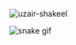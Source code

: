 
<p><img align="center" src="https://github-readme-streak-stats.herokuapp.com/?user=uzair-shakeel&" alt="uzair-shakeel" /></p>

![snake gif](https://github.com/uzair-shakeel/uzair-shakeel/blob/output/github-contribution-grid-snake.gif)

